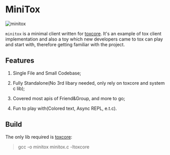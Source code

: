 # MiniTox

![minitox](https://raw.github.com/hqwrong/minitox/master/minitox.jpeg "minitox")

`minitox` is a minimal client written for [toxcore](https://github.com/TokTok/c-toxcore).  It's an example of tox client implementation and also a toy which new developers came to tox can play and start with, therefore getting familiar with the project.

## Features

1. Single File and Small Codebase;

2. Fully Standalone(No 3rd libary needed, only rely on toxcore and system c lib);

3. Covered most apis of Friend&Group, and more to go;

4. Fun to play with(Colored text, Async REPL, e.t.c).

## Build

The only lib required is [toxcore](https://github.com/TokTok/c-toxcore):

> gcc -o minitox minitox.c -ltoxcore
